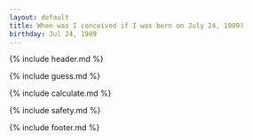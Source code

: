 ```yaml
---
layout: default
title: When was I conceived if I was born on July 24, 1909?
birthday: Jul 24, 1909
---
```


{% include header.md %}

{% include guess.md %}

{% include calculate.md %}

{% include safety.md %}

{% include footer.md %}




